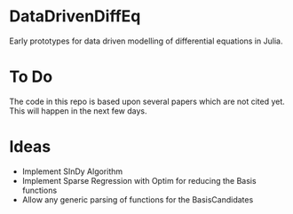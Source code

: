 # DataDrivenDiffEq

Early prototypes for data driven modelling of differential equations in Julia.

# To Do

The code in this repo is based upon several papers which are not cited yet. This will happen in the next few days.

# Ideas

- Implement SInDy Algorithm
- Implement Sparse Regression with Optim for reducing the Basis functions
- Allow any generic parsing of functions for the BasisCandidates
